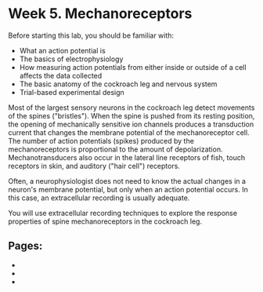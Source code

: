 # Week 5. Mechanoreceptors

Before starting this lab, you should be familiar with:
<ul>
<li>What an action potential is</li>
<li>The basics of electrophysiology</li>
<li>How measuring action potentials from either inside or outside of a cell affects the data collected</li>
<li>The basic anatomy of the cockroach leg and nervous system</li>
<li>Trial-based experimental design</li>
</ul>

Most of the largest sensory neurons in the cockroach leg detect movements of the spines ("bristles"). When the spine is pushed from its resting position, the opening of mechanically sensitive ion channels produces a transduction current that changes the membrane potential of the mechanoreceptor cell. The number of action potentials (spikes) produced by the mechanoreceptors is proportional to the amount of depolarization. Mechanotransducers also occur in the lateral line receptors of fish, touch receptors in skin, and auditory ("hair cell") receptors.

Often, a neurophysiologist does not need to know the actual changes in a neuron's membrane potential, but only when an action potential occurs. In this case, an extracellular recording is usually adequate.

You will use extracellular recording techniques to explore the response properties of spine mechanoreceptors in the cockroach leg.


## Pages:
- [](../cockroach-mechanoreceptor/Lab-Manual_cockroach-mechanoreceptor.md)
- [](../cockroach-mechanoreceptor/Data-Explorer_cockroach-mechanoreceptor.ipynb)
- [](../cockroach-mechanoreceptor/Responses_cockroach-mechanoreceptor.ipynb)

